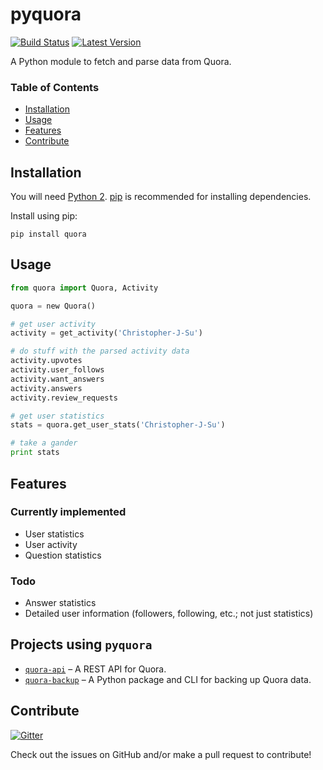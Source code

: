 # pyquora
[![Build Status](https://travis-ci.org/csu/pyquora.svg?branch=master)](https://travis-ci.org/csu/pyquora)  [![Latest Version](https://pypip.in/version/quora/badge.svg)](https://pypi.python.org/pypi/quora/)

A Python module to fetch and parse data from Quora.

### Table of Contents
* [Installation](#installation)
* [Usage](#usage)
* [Features](#features)
* [Contribute](#contribute)

## Installation
You will need [Python 2](https://www.python.org/download/). [pip](http://pip.readthedocs.org/en/latest/installing.html) is recommended for installing dependencies.

Install using pip:

    pip install quora

## Usage

```python
from quora import Quora, Activity

quora = new Quora()

# get user activity
activity = get_activity('Christopher-J-Su')

# do stuff with the parsed activity data
activity.upvotes
activity.user_follows
activity.want_answers
activity.answers
activity.review_requests

# get user statistics
stats = quora.get_user_stats('Christopher-J-Su')

# take a gander
print stats
```

## Features
### Currently implemented
* User statistics
* User activity
* Question statistics

### Todo
* Answer statistics
* Detailed user information (followers, following, etc.; not just statistics)

## Projects using `pyquora`
* [`quora-api`](https://github.com/csu/quora-api) – A REST API for Quora.
* [`quora-backup`](https://github.com/csu/quora-backup) – A Python package and CLI for backing up Quora data.

## Contribute
[![Gitter](https://badges.gitter.im/Join%20Chat.svg)](https://gitter.im/csu/pyquora?utm_source=badge&utm_medium=badge&utm_campaign=pr-badge&utm_content=badge)

Check out the issues on GitHub and/or make a pull request to contribute!